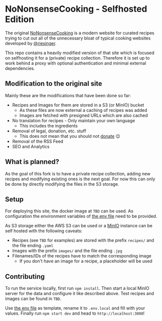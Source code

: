# NoNonsenseCooking - Selfhosted Edition

The original [NoNonsenseCooking](nononsense.cooking) is a modern website for curated recipes trying to cut out all of the unnecessary bloat of typical cooking websites developed by [@riesinger](https://github.com/riesinger).

This repo contains a heavily modified version of that site which is focused on selfhosting it for a (private) recipe collection.
Therefore it is set up to work behind a proxy with optional authentication and minimal external dependencies.

## Modification to the original site

Mainly these are the modifications that have been done so far:
- Recipes and Images for them are stored in a S3 (or MinIO) bucket
  - As these files are now external a caching of recipes was added
  - Images are fetched with presigned URLs which are also cached
- No translation for recipes - Only maintain your own language
  - This includes the ingredients
- Removal of legal, donation, etc. stuff
  - This does not mean that you should not [donate](https://nononsense.cooking/donate) 😉
- Removal of the RSS Feed
- SEO and Analytics

## What is planned?

As the goal of this fork is to have a private recipe collection, adding new recipes and modifying existing ones is the next goal.
For now this can only be done by directly modifying the files in the S3 storage.

## Setup

For deploying this site, the docker image at `TBD` can be used. As configuration the environment variables of [the env file](.env.local.example) need to be provided.

As S3 storage either the AWS S3 can be used or a [MinIO](min.io) instance can be self hosted with the following caveats:
- Recipes (see `TBD` for examples) are stored with the prefix `recipes/` and the file ending `.yaml`
- Images with the prefix `images/` and the file ending `.jpg`
- Filenames/IDs of the recipes have to match the corresponding image
  - If you don't have an image for a recipe, a placeholder will be used

## Contributing

To run the service locally, first run `npm install`.
Then start a local MinIO server for the data and configure it like described above.
Test recipes and images can be found in `TBD`.

Use [the env file](.env.local.example) as template, rename it to `.env.local` and fill with your values.
Finally run `npm start dev` and head to `http://localhost:3000`!

